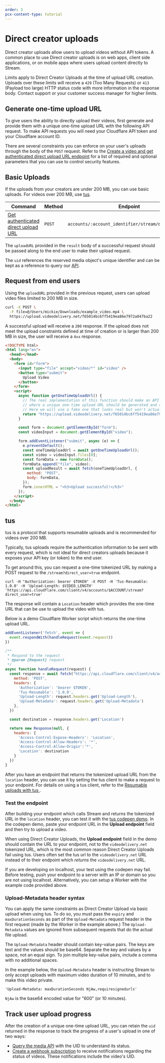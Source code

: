 ```yaml
---
order: 3
pcx-content-type: tutorial
---
```


# Direct creator uploads

Direct creator uploads allow users to upload videos without API tokens. A common place to use Direct creator uploads is on web apps, client side applications, or on mobile apps where users upload content directly to Stream.

Limits apply to Direct Creator Uploads at the time of upload URL creation. Uploads over these limits will receive a `429` (Too Many Requests) or `413` (Payload too large) HTTP status code with more information in the response body. Contact support or your customer success manager for higher limits.

## Generate one-time upload URL

To give users the ability to directly upload their videos, first generate and provide them with a unique one-time upload URL with the following API request. To make API requests you will need your Cloudflare API token and your Cloudflare account ID. 

There are several constraints you can enforce on your user's uploads through the
body of the `POST` request. Refer to the [Create a video and get authenticated direct upload URL endpoint](https://api.cloudflare.com/#stream-videos-create-a-video-and-get-authenticated-direct-upload-url) for a list of required and optional parameters that you can use to control security features.

## Basic Uploads

If the uploads from your creators are under 200 MB, you can use basic uploads. For videos over 200 MB, use [tus](#tus).

<TableWrap>

<table>
  <thead>
  <tr>
   <th><strong>Command</strong>
   </th>
   <th><strong>Method</strong>
   </th>
   <th><strong>Endpoint</strong>
   </th>
  </tr>
  </thead>
  <tbody>
  <tr>
   <td><a href="https://api.cloudflare.com/#stream-videos-create-a-video-and-get-authenticated-direct-upload-url">Get authenticated direct upload URL</a>
   </td>
   <td><Code>POST</Code>
   </td>
   <td><Code>accounts/:account_identifier/stream/direct_upload</Code>
   </td>
  </tr>
  </tbody>
</table>

</TableWrap>


The `uploadURL` provided in the `result` body of a successful request should be passed along to the end user to make their upload request.

The `uid` references the reserved media object's unique identifier and can be kept as a reference to query our [API](/how-to/search-for-videos/).

## Request from end users

Using the `uploadURL` provided in the previous request, users can upload video files limited to 200 MB in size.

```bash
curl -X POST \
  -F file=@/Users/mickie/Downloads/example_video.mp4 \
  https://upload.videodelivery.net/f65014bc6ff5419ea86e7972a047ba22
```

A successful upload will receive a `200` response. If the upload does not meet the upload constraints defined at time of creation or is larger than 200 MB in size, the user will receive a `4xx` response.

```html
<!DOCTYPE html>
<html lang="en">
  <head></head>
  <body>
    <form id="form">
      <input type="file" accept="video/*" id="video" />
      <button type="submit">
        Upload Video
      </button>
    </form>
    <script>
      async function getOneTimeUploadUrl() {
        // The real implementation of this function should make an API call to your server
        // where a unique one-time upload URL should be generated and returned to the browser.
        // Here we will use a fake one that looks real but won't actually work.
        return "https://upload.videodelivery.net/f65014bc6ff5419ea86e7972a047ba22";
      }

      const form = document.getElementById("form");
      const videoInput = document.getElementById("video");

      form.addEventListener("submit", async (e) => {
        e.preventDefault();
        const oneTimeUploadUrl = await getOneTimeUploadUrl();
        const video = videoInput.files[0];
        const formData = new FormData();
        formData.append("file", video);
        const uploadResult = await fetch(oneTimeUploadUrl, {
          method: "POST",
          body: formData,
        });
        form.innerHTML = "<h3>Upload successful!</h3>"
      });
    </script>
  </body>
</html>
```

## tus

tus is a protocol that supports resumable uploads and is recommended for videos over 200 MB.

Typically, tus uploads require the authentication information to be sent with every request, which is not ideal for direct creators uploads because it exposes your API key (or token) to the end user.

To get around this, you can request a one-time tokenized URL by making a POST request to the `/stream?direct_user=true` endpoint.

```
curl -H "Authorization: bearer $TOKEN" -X POST -H 'Tus-Resumable: 1.0.0' -H 'Upload-Length: $VIDEO_LENGTH' 'https://api.cloudflare.com/client/v4/accounts/$ACCOUNT/stream?direct_user=true'
```

The response will contain a `Location` header which provides the one-time URL that can be use to upload the video with tus.

Below is a demo Cloudflare Worker script which returns the one-time upload URL.

```js
addEventListener('fetch', event => {
  event.respondWith(handleRequest(event.request))
})

/**
 * Respond to the request
 * @param {Request} request
 */
async function handleRequest(request) {
  const response = await fetch("https://api.cloudflare.com/client/v4/accounts/$ACCOUNT/stream?direct_user=true", {
    method: 'POST',
    headers: {
      'Authorization': 'bearer $TOKEN',
      'Tus-Resumable': '1.0.0',
      'Upload-Length': request.headers.get('Upload-Length'),
      'Upload-Metadata': request.headers.get('Upload-Metadata')
    },
  })

  const destination = response.headers.get('Location')

  return new Response(null, {
    headers: {
      'Access-Control-Expose-Headers': 'Location',
      'Access-Control-Allow-Headers': '*',
      'Access-Control-Allow-Origin':'*',
      'Location': destination
    }
  })
}
```

After you have an endpoint that returns the tokenized upload URL from the `location` header, you can use it by setting the tus client to make a request to your endpoint. For details on using a tus client, refer to the [Resumable uploads with tus ](/how-to/upload-videos/upload-video-file#resumable-uploads-with-tus-for-large-files).

### Test the endpoint

After building your endpoint which calls Stream and returns the tokenized URL in the `location` header, you can test it with the [tus codepen demo](https://codepen.io/cfzf/pen/wvGMRXe). In the codepen demo, paste your endpoint URL in the **Upload endpoint** field and then try to upload a video. 

When using Direct Creator Uploads, the **Upload endpoint** field in the demo should contain the URL to your endpoint, not to the `videodelivery.net` tokenized URL, which is the most common reason Direct Creator Uploads fail using tus. Users often set the tus url to the `videodelivery.net` URL instead of to their endpoint which *returns* the `videodelivery.net` URL. 

<Aside type="note">

If you are developing on localhost, your test using the codepen may fail. Before testing, push your endpoint to a server with an IP or domain so you are not using localhost. Alternatively, you can setup a Worker with the example code provided above.

</Aside>

### Upload-Metadata header syntax

You can apply the same constraints as Direct Creator Upload via basic upload when using tus. To do so, you must pass the `expiry` and `maxDurationSeconds` as part of the `Upload-Metadata` request header in the first request (made by the Worker in the example above.) The `Upload-Metadata` values are ignored from subsequent requests that do the actual file upload.

The `Upload-Metadata` header should contain key-value pairs. The keys are text and the values should be base64. Separate the key and values by a space, not an equal sign. To join multiple key-value pairs, include a comma with no additional spaces.

In the example below, the `Upload-Metadata` header is instructing Stream to only accept uploads with maximum video duration of 10 minutes, and to make this video private.

```'Upload-Metadata: maxDurationSeconds NjAw,requiresignedurls'```

`NjAw` is the base64 encoded value for "600" (or 10 minutes).

## Track user upload progress

After the creation of a unique one-time upload URL, you can retain the `uid` returned in the response to track the progress of a user's upload in one of two ways:

- [Query the media API](/how-to/search-for-videos/) with the UID to understand its status.
- [Create a webhook subscription](/how-to/use-webhooks/) to receive notifications
regarding the status of videos.  These notifications include the video's UID.
